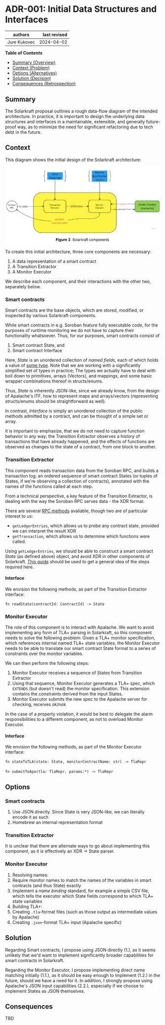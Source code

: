 # ADR-001: Initial Data Structures and Interfaces

| authors                                | last revised    |
| -------------------------------------- | --------------: |
| Jure Kukovec                           | 2024-04-02      |

**Table of Contents**

- [Summary (Overview)](#summary)
- [Context (Problem)](#context)
- [Options (Alternatives)](#options)
- [Solution (Decision)](#solution)
- [Consequences (Retrospection)](#consequences)

## Summary

<!-- Statement to summarize, following the following formula: -->

The Solarkraft proposal outlines a rough data-flow diagram of the intended architecture. 
In practice, it is important to design the underlying data structures and interfaces
in a maintainable, extensible, and generally future-proof way, as to minimize the need for significant refactoring due to tech debt in the future.

## Context

This diagram shows the initial design of the Solarkraft architecture: 

![diagram](./Solarkraft_components.png) 

To create this initial architecture, three core components are necessary:

1. A data representation of a smart contract
2. A Transition Extractor
3. A Monitor Executor

We describe each component, and their interactions with the other two, separately below.
	
### Smart contracts
Smart contracts are the base objects, which are stored, modified, or inspected by various Solarkraft components.

While smart contracts in e.g. Soroban feature fully executable code, for the purposes of runtime monitoring we do not have to capture their functionality whatsoever. 
Thus, for our purposes, smart contracts consist of 

1. Smart contract State, and
2. Smart contract Interface

Here, _State_ is an unordered collection of _named fields_, each of which holds a value of [some type][types]. Note that we are working with a significantly simplified set of types in practice;
The types we actually have to deal with boil down to primitives, arrays (Vectors), and mappings, and some basic wrapper combinations thereof in structs/enums.

Thus, _State_ is inherently JSON-like, since we already know, from the design of Apalache's ITF, how to represent maps and arrays/vectors (representing structs/enums should be straightforward as well). 

In contrast, _Interface_ is simply an unordered collection of the public methods admitted by a contract, and can be thought of a simple set or array.

It is important to emphasize, that we do not need to capture function behavior in any way; the Transition Extractor observes a history of transactions that have already happened, and the effects of functions are observed as changes to the state of a contract, from one block to another.

### Transition Extractor

This component reads transaction data from the Soroban RPC, and builds a transaction log; an ordered sequence of smart contract States (or tuples of States, if we're observing a collection of contracts), annotated with the names of the functions called at each step.

From a technical perspective, a key feature of the Transition Extractor, is dealing with the way the Soroban RPC serves data - the XDR format.

There are several [RPC methods][RPC] avaliable, though two are of particular interest to us:

- `getLedgerEntries`, which allows us to probe any contract state, provided we can interpret the result XDR
- `getTransaction`, which allows us to determine which functions were called. 
	
Using `getLedgerEntries`, we should be able to construct a smart contract _State_ (as defined above) object, and avoid XDR in other components of Solarkraft. [This guide][RPCguide] should be used to get a general idea of the steps required here.

#### Interface
We envision the following methods, as part of the Transition Extractor interface:

```
fn readState(contractId: ContractId) -> State
```

### Monitor Executor

The role of this component is to interact with Apalache. 
We want to avoid implementing any form of TLA+ parsing in Solarkraft, so this component needs to solve the following problem:
Given a TLA+ monitor specification, which references internal named TLA+ state variables, the Monitor Executor needs to be able to translate our smart contract State format to a series of constraints over the monitor variables.

We can then perform the following steps:

1. Monitor Executor receives a sequence of States from Transition Extractor
2. Using that sequence, Monitor Executor generates a TLA+ spec, which `EXTENDS` (but doesn't read) the monitor specification. This extension contains the constraints derived from the input States.
3. Monitor Executor submits the new spec to the Apalache server for checking, receives ok/nok

In the case of a property violation, it would be best to delegate the alarm responsibilities to a different component, as not to overload Monitor Executor.

#### Interface
We envision the following methods, as part of the Monitor Executor interface:

```
fn stateToTLA(state: State, monitorContractName: str) -> TlaRepr

fn submitToApa(tla: TlaRepr, params:*) -> TlaRepr
```
	
## Options

<!-- Communicate the options considered.
     This records evidence of our circumspection and documents the various alternatives
     considered but not adopted.
-->

### Smart contracts
1. Use JSON directly. Since State is very JSON-like, we can literally encode it as such
2. Homebrew an internal representation format

### Transition Extractor
It is unclear that there are alternate ways to go about implementing this component, as it is effectively an XDR -> State parser.

### Monitor Executor

1. Resolving names:
  1. Require monitor names to match the names of the variables in smart contracts (and thus State) exactly
  2. Implement a _name binding_ standard, for example a simple CSV file, which tells the executor which State fields correspond to which TLA+ state variables
2. Building TLA+:
  1. Creating `.tla`-format files (such as those output as intermediate values by Apalache)
  2. Creating `.json`-format TLA+ input (Apalache specific)

## Solution
Regarding Smart contracts, I propose using JSON directly (1.), as it seems unlikely that we'd want to implement significantly broader capabilities for smart contracts in Solarkraft.

Regarding the Monitor Executor, I propose implementing direct name matching initially (1.1.), as it should be easy enough to implement (1.2.) in the future, should we have a need for it.
In addition, I strongly propose using Apalache's JSON input capabilities (2.2.), especially if we choose to implement States as JSON themselves.

## Consequences

<!-- Records the results of the decision over the long term.
     Did it work, not work, was changed, upgraded, etc.
-->

TBD

 
[types]: https://developers.stellar.org/docs/learn/smart-contract-internals/types/custom-types
[RPC]: https://developers.stellar.org/network/soroban-rpc/methods
[RPCguide]: https://developers.stellar.org/docs/smart-contracts/guides/rpc
[gLE]: https://developers.stellar.org/docs/smart-contracts/guides/rpc/retrieve-contract-code-python